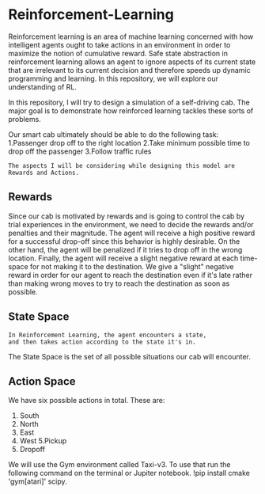 # Reinforcement-Learning

Reinforcement learning is an area of machine learning concerned with how intelligent agents ought to take actions in an environment in order to maximize the notion of cumulative reward. Safe state abstraction in reinforcement learning allows an
agent to ignore aspects of its current state that are irrelevant to its current decision and therefore speeds up dynamic programming and learning. In this repository, we will explore our understanding of RL.

In this repository, I will try to design a simulation of a self-driving cab. The major goal is to demonstrate how reinforced learning tackles these sorts of problems. 

Our smart cab ultimately should be able to do the following task: 
1.Passenger drop off to the right location
2.Take minimum possible time to drop off the passenger
3.Follow traffic rules

    The aspects I will be considering while designing this model are Rewards and Actions.
    
## Rewards

Since our cab is motivated by rewards and is going to control the cab by trial experiences in the environment, we need to decide the rewards and/or penalties and their magnitude. The agent will receive a high positive reward for a successful drop-off since this behavior is highly desirable. On the other hand, the agent will be penalized if it tries to drop off in the wrong location. Finally, the agent will receive a slight negative reward at each time-space for not making it to the destination. We give a "slight" negative reward in order for our agent to reach the destination even if it's late rather than making wrong moves to try to reach the destination as soon as possible.

## State Space

    In Reinforcement Learning, the agent encounters a state, 
    and then takes action according to the state it's in.
The State Space is the set of all possible situations our cab will encounter. 

## Action Space

We have six possible actions in total. 
These are:

1. South
2. North
3. East
4. West 
5.Pickup
6. Dropoff

We will use the Gym environment called Taxi-v3. To use that run the following command on the terminal or Jupiter notebook. 
    !pip install cmake 'gym[atari]' scipy.
    



